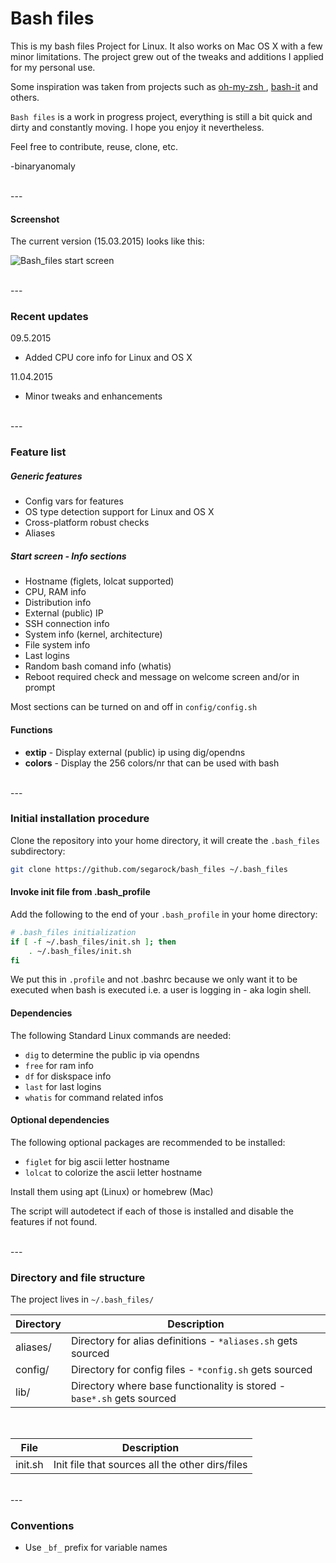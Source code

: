 # Bash files

This is my bash files Project for Linux. It also works on Mac OS X with a few minor limitations. The project grew out of the tweaks and additions I applied for my personal use.

Some inspiration was taken from projects such as [oh-my-zsh
](https://github.com/robbyrussell/oh-my-zsh/tree/master/lib), [bash-it](https://github.com/revans/bash-it) and others.

`Bash files` is a work in progress project, everything is still a bit quick and dirty and constantly moving. I hope you enjoy it nevertheless.

Feel free to contribute, reuse, clone, etc.

-binaryanomaly

<br>
---

#### Screenshot
The current version (15.03.2015) looks like this:

![Bash_files start screen](http://i.imgur.com/2D5fg2D.png "Bash_files start screen")

<br>
---
<br>

### Recent updates

09.5.2015
- Added CPU core info for Linux and OS X

11.04.2015
- Minor tweaks and enhancements

<br>
---
<br>

### Feature list

##### Generic features
 - Config vars for features
 - OS type detection support for Linux and OS X
 - Cross-platform robust checks
 - Aliases


##### Start screen - Info sections
 - Hostname (figlets, lolcat supported)
 - CPU, RAM info
 - Distribution info
 - External (public) IP
 - SSH connection info
 - System info (kernel, architecture)
 - File system info
 - Last logins
 - Random bash comand info (whatis)
 - Reboot required check and message on welcome screen and/or in prompt

Most sections can be turned on and off in `config/config.sh`

#### Functions
 - **extip** - Display external (public) ip using dig/opendns
 - **colors** - Display the 256 colors/nr that can be used with bash

<br>
---
<br>


### Initial installation procedure

Clone the repository into your home directory, it will create the `.bash_files` subdirectory:

```bash
git clone https://github.com/segarock/bash_files ~/.bash_files
```


#### Invoke init file from .bash_profile

Add the following to the end of your `.bash_profile` in your home directory:

```bash
# .bash_files initialization
if [ -f ~/.bash_files/init.sh ]; then
    . ~/.bash_files/init.sh
fi
```

We put this in `.profile` and not .bashrc because we only want it to be executed when bash is executed i.e. a user is logging in - aka login shell.
<br>

#### Dependencies

The following Standard Linux commands are needed:

- `dig` to determine the public ip via opendns
- `free` for ram info
- `df` for diskspace info
- `last` for last logins
- `whatis` for command related infos


#### Optional dependencies

The following optional packages are recommended to be installed:

- `figlet` for big ascii letter hostname
- `lolcat` to colorize the ascii letter hostname

Install them using apt (Linux) or homebrew (Mac)

The script will autodetect if each of those is installed and disable the features if not found.



<br>
---
<br>

### Directory and file structure

The project lives in `~/.bash_files/` 

| Directory | Description |
| ---- | ----------- |
| aliases/  | Directory for alias definitions - `*aliases.sh` gets sourced |
| config/  | Directory for config files - `*config.sh` gets sourced |
| lib/ | Directory where base functionality is stored - `base*.sh` gets sourced |

<br>


| File | Description |
| ---- | ----------- |
| init.sh  | Init file that sources all the other dirs/files |

<br>
---
<br>

### Conventions

 - Use `_bf_` prefix for variable names
